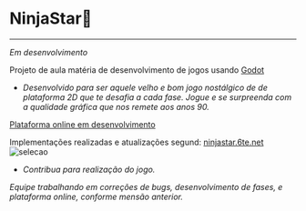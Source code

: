 # NinjaStar:space_invader:
***
_Em desenvolvimento_

Projeto de aula matéria de desenvolvimento de jogos usando [Godot](https://godotengine.org//)

- _Desenvolvido para ser aquele velho e bom jogo nostálgico de de plataforma 2D que te desafia a cada fase. Jogue e se surpreenda com a qualidade gráfica que nos remete aos anos 90._

[Plataforma online em desenvolvimento](https://github.com/carvalhoandre/NinjaStar-site)


Implementações realizadas e atualizações segund: [ninjastar.6te.net](http://ninjastar.6te.net/)
![selecao](https://github.com/carvalhoandre/games/blob/master/readmimagens/img.jpg)
- _Contribua para realização do jogo._

_Equipe trabalhando em correções de bugs, desenvolvimento de fases, e plataforma online, conforme mensão anterior._
